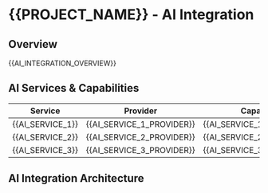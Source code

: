 # {{PROJECT_NAME}} - AI Integration

## Overview

{{AI_INTEGRATION_OVERVIEW}}

## AI Services & Capabilities

| Service | Provider | Capability | Integration Method |
|---------|----------|------------|-------------------|
| {{AI_SERVICE_1}} | {{AI_SERVICE_1_PROVIDER}} | {{AI_SERVICE_1_CAPABILITY}} | {{AI_SERVICE_1_METHOD}} |
| {{AI_SERVICE_2}} | {{AI_SERVICE_2_PROVIDER}} | {{AI_SERVICE_2_CAPABILITY}} | {{AI_SERVICE_2_METHOD}} |
| {{AI_SERVICE_3}} | {{AI_SERVICE_3_PROVIDER}} | {{AI_SERVICE_3_CAPABILITY}} | {{AI_SERVICE_3_METHOD}} |

## AI Integration Architecture

